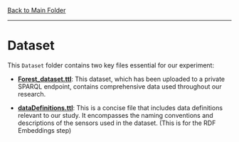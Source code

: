 [Back to Main Folder](../README.md)

----

# Dataset

This `Dataset` folder contains two key files essential for our experiment:

- [**Forest_dataset.ttl**](./Forest_dataset.ttl): This dataset, which has been uploaded to a private SPARQL endpoint, contains comprehensive data used throughout our research.

- [**dataDefinitions.ttl**](./dataDefinitions.ttl): This is a concise file that includes data definitions relevant to our study. It encompasses the naming conventions and descriptions of the sensors used in the dataset. (This is for the RDF Embeddings step)
